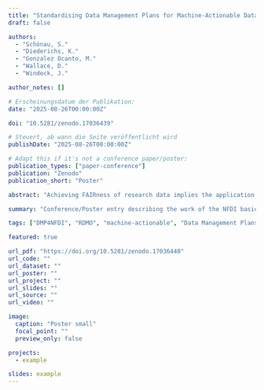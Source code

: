 ```yaml
---
title: "Standardising Data Management Plans for Machine-Actionable Data Management across NFDI and beyond"
draft: false

authors:
  - "Schönau, S."
  - "Diederichs, K."
  - "Gonzalez Ocanto, M."
  - "Wallace, D."
  - "Windeck, J."

author_notes: []

# Erscheinungsdatum der Publikation:
date: "2025-08-26T00:00:00Z"

doi: "10.5281/zenodo.17036439"

# Steuert, ab wann die Seite veröffentlicht wird
publishDate: "2025-08-26T00:00:00Z"

# Adapt this if it's not a conference paper/poster:
publication_types: ["paper-conference"]
publication: "Zenodo"
publication_short: "Poster"

abstract: "Achieving FAIRness of research data implies the application of best practices and machine-actionable metadata. Data management plans (DMPs) as a starting point for research data management activities can support both, when implemented as machine-actionable DMPs (maDMP). maDMP templates and tools adapted for community-specific needs communicate best practices and standardised workflows, provide up-to-date information on service offers, and connect all stakeholders involved in the RDM process. In order to achieve this interconnection, a standard for DMP templates is needed that consortia and services can rely upon. The NFDI basic service in development DMP4NFDI works towards this goal by developing a NFDI-wide standard for DMPs, the NFDI DMP Template Framework, and providing a common tool connecting consortia and their RDM services: RDMO. DMP4NFDI is based on the work of the cross-consortia working group infra-dmp in NFDI section Common Infrastructures, and the vision developed in its workshops and discussions"

summary: "Conference/Poster entry describing the work of the NFDI basic service DMP4NFDI in developing a NFDI-wide standard for DMPs: the NFDI DMP Template Framework"

tags: ["DMP4NFDI", "RDMO", "machine-actionable", "Data Management Plans", "maDMP", "Base4NFDI"]

featured: true

url_pdf: "https://doi.org/10.5281/zenodo.17036440"
url_code: ""
url_dataset: ""
url_poster: ""
url_project: ""
url_slides: ""
url_source: ""
url_video: ""

image:
  caption: "Poster small"
  focal_point: ""
  preview_only: false

projects:
  - example

slides: example
---
```




